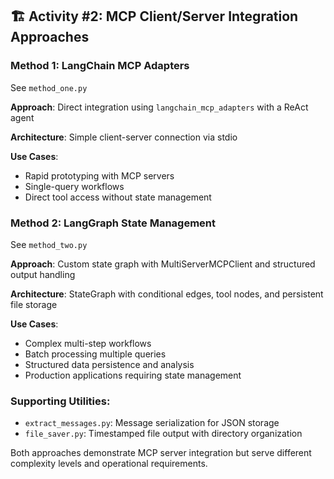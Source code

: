 ## 🏗️ Activity #2: MCP Client/Server Integration Approaches

### Method 1: LangChain MCP Adapters

See `method_one.py`

**Approach**: Direct integration using `langchain_mcp_adapters` with a ReAct agent

**Architecture**: Simple client-server connection via stdio

**Use Cases**:
- Rapid prototyping with MCP servers
- Single-query workflows
- Direct tool access without state management

### Method 2: LangGraph State Management

See `method_two.py`

**Approach**: Custom state graph with MultiServerMCPClient and structured output handling

**Architecture**: StateGraph with conditional edges, tool nodes, and persistent file storage

**Use Cases**:
- Complex multi-step workflows
- Batch processing multiple queries
- Structured data persistence and analysis
- Production applications requiring state management

### Supporting Utilities:

- `extract_messages.py`: Message serialization for JSON storage
- `file_saver.py`: Timestamped file output with directory organization

Both approaches demonstrate MCP server integration but serve different complexity levels and operational requirements.
